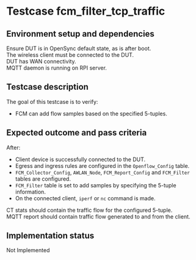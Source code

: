 # Testcase fcm_filter_tcp_traffic

## Environment setup and dependencies

Ensure DUT is in OpenSync default state, as is after boot.\
The wireless client must be connected to the DUT.\
DUT has
WAN connectivity.\
MQTT daemon is running on RPI server.

## Testcase description

The goal of this testcase is to verify:

- FCM can add flow samples based on the specified 5-tuples.

## Expected outcome and pass criteria

After:

- Client device is successfully connected to the DUT.
- Egress and ingress rules are configured in the `Openflow_Config` table.
- `FCM_Collector_Config`, `AWLAN_Node`, `FCM_Report_Config` and `FCM_Filter` tables are configured.
- `FCM_Filter` table is set to add samples by specifying the 5-tuple information.
- On the connected client, `iperf` or `nc` command is made.

CT stats should contain the traffic flow for the configured 5-tuple.\
MQTT report should contain traffic flow generated
to and from the client.

## Implementation status

Not Implemented
